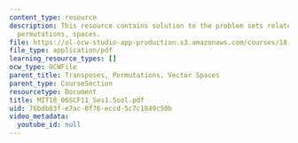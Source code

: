 ```yaml
---
content_type: resource
description: This resource contains solution to the problem sets related to transposes,
  permutations, spaces.
file: https://ol-ocw-studio-app-production.s3.amazonaws.com/courses/18-06sc-linear-algebra-fall-2011/76bdb83fe7ac8f76eccd5c7c1849c50b_MIT18_06SCF11_Ses1.5sol.pdf
file_type: application/pdf
learning_resource_types: []
ocw_type: OCWFile
parent_title: Transposes, Permutations, Vector Spaces
parent_type: CourseSection
resourcetype: Document
title: MIT18_06SCF11_Ses1.5sol.pdf
uid: 76bdb83f-e7ac-8f76-eccd-5c7c1849c50b
video_metadata:
  youtube_id: null
---
```


